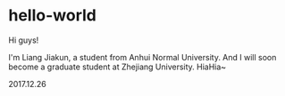# hello-world

Hi guys!

I'm Liang Jiakun, a student from Anhui Normal University.
And I will soon become a graduate student at Zhejiang University.
HiaHia~

2017.12.26

